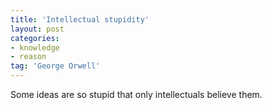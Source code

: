 ```yaml
---
title: 'Intellectual stupidity'
layout: post
categories:
- knowledge
- reason
tag: 'George Orwell'
---
```


Some ideas are so stupid that only intellectuals believe them.